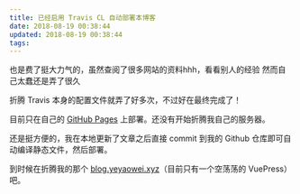 ```yaml
---
title: 已经启用 Travis CL 自动部署本博客
date: 2018-08-19 00:38:44
updated: 2018-08-19 00:38:44
tags:
---
```

也是费了挺大力气的，虽然查阅了很多网站的资料hhh，看看别人的经验
然而自己太蠢还是弄了很久

折腾 Travis 本身的配置文件就弄了好多次，不过好在最终完成了！

目前只在自己的 [GitHub Pages](https://yeyaowei.github.io/) 上部署。还没有开始折腾我自己的服务器。

还是挺方便的，我在本地更新了文章之后直接 commit 到我的 Github 仓库即可自动编译静态文件，然后部署。

到时候在折腾我的那个 [blog.yeyaowei.xyz](https://blog.yeyaowei.xyz)（目前只有一个空荡荡的 VuePress） 吧。